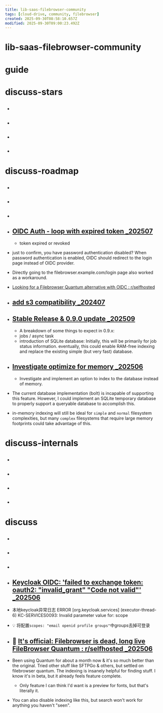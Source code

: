 ```yaml
---
title: lib-saas-filebrowser-community
tags: [cloud-drive, community, filebrowser]
created: 2025-09-30T08:58:10.657Z
modified: 2025-09-30T09:00:23.492Z
---
```


# lib-saas-filebrowser-community

# guide

# discuss-stars
- ## 

- ## 

- ## 

- ## 
# discuss-roadmap
- ## 

- ## 

- ## 

- ## [OIDC Auth - loop with expired token _202507](https://github.com/gtsteffaniak/filebrowser/issues/995)
  - token expired or revoked
- just to confirm, you have password authentication disabled? When password authentication is enabled, OIDC should redirect to the login page instead of OIDC provider.

- Directly going to the filebrowser.example.com/login page also worked as a workaround.

- [Looking for a Filebrowser Quantum alternative with OIDC : r/selfhosted](https://www.reddit.com/r/selfhosted/comments/1ne9zfa/looking_for_a_filebrowser_quantum_alternative/)

- ## [add s3 compatibility _202407](https://github.com/gtsteffaniak/filebrowser/issues/140)

- ## [Stable Release & 0.9.0 update _202509](https://github.com/gtsteffaniak/filebrowser/discussions/1293)
  - A breakdown of some things to expect in 0.9.x:
  - jobs / async task
  - introduction of SQLite database: Initially, this will be primarily for job status information. eventually, this could enable RAM-free indexing and replace the existing simple (but very fast) database.

- ## [Investigate optimize for memory _202506](https://github.com/gtsteffaniak/filebrowser/issues/807)
  - Investigate and implement an option to index to the database instead of memory.

- The current database implementation (bolt) is incapable of supporting this feature. However, I could implement an SQLite temporary database to properly support a queryable database to accomplish this.

- in-memory indexing will still be ideal for `simple` and `normal` filesystem complexities, but many `complex` filesystems that require large memory footprints could take advantage of this.
# discuss-internals
- ## 

- ## 

- ## 

- ## 
# discuss
- ## 

- ## 

- ## 

- ## [Keycloak OIDC: 'failed to exchange token: oauth2: "invalid_grant" "Code not valid"' _202506](https://github.com/gtsteffaniak/filebrowser/issues/737)
- 本地keycloak异常日志 ERROR [org.keycloak.services] (executor-thread-6) KC-SERVICES0093: Invalid parameter value for: scope

- 💡 将配置`scopes: "email openid profile groups"`中groups去掉可登录

- ## 🎯 [It's official: Filebrowser is dead, long live FileBrowser Quantum : r/selfhosted _202506](https://www.reddit.com/r/selfhosted/comments/1l92znc/its_official_filebrowser_is_dead_long_live/)
- Been using Quantum for about a month now & it's so much better than the original. Tried other stuff like SFTPGo & others, but settled on filebrowser quantum. The indexing is insanely helpful for finding stuff. I know it's in beta, but it already feels feature complete.
  - Only feature I can think I'd want is a preview for fonts, but that's literally it.

- You can also disable indexing like this, but search won't work for anything you haven't "seen".
